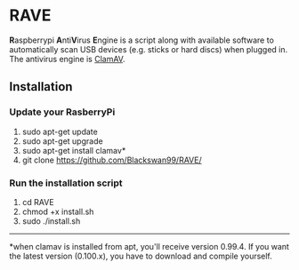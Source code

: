 # RAVE
**R**aspberrypi **A**nti**V**irus **E**ngine is a script along with available software to automatically scan USB devices (e.g. sticks or hard discs) when plugged in. The antivirus engine is [ClamAV](https://www.clamav.net).

## Installation

### Update your RasberryPi
1. sudo apt-get update
2. sudo apt-get upgrade
3. sudo apt-get install clamav*
4. git clone https://github.com/Blackswan99/RAVE/

### Run the installation script

1. cd RAVE
2. chmod +x install.sh
3. sudo ./install.sh

---
*when clamav is installed from apt, you'll receive version 0.99.4. If you want the latest version (0.100.x), you have to download and compile yourself.
